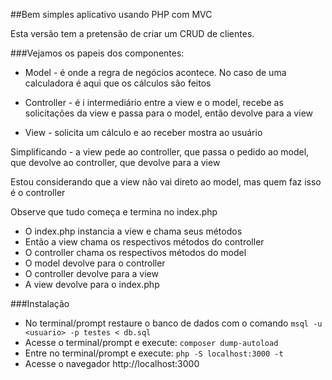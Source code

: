 ##Bem simples aplicativo usando PHP com MVC

Esta versão tem a pretensão de criar um CRUD de clientes.

###Vejamos os papeis dos componentes:

- Model - é onde a regra de negócios acontece. No caso de uma calculadora é aqui que os cálculos são feitos

- Controller - é i intermediário entre a view e o model, recebe as solicitações da view e passa para o model, então devolve para a view

- View - solicita um cálculo e ao receber mostra ao usuário

Simplificando - a view pede ao controller, que passa o pedido ao model, que devolve ao controller, que devolve para a view

Estou considerando que a view não vai direto ao model, mas quem faz isso é o controller

Observe que tudo começa e termina no index.php

- O index.php instancia a view e chama seus métodos
- Então a view chama os respectivos métodos do controller
- O controller chama os respectivos métodos do model
- O model devolve para o controller
- O controller devolve para a view
- A view devolve para o index.php

###Instalação

- No terminal/prompt restaure o banco de dados com o comando `msql -u <usuario> -p testes < db.sql` 
- Acesse o terminal/prompt e execute:
`composer dump-autoload`
- Entre no terminal/prompt e execute:
`php -S localhost:3000 -t`
- Acesse o navegador http://localhost:3000
